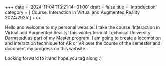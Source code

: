 +++
date = '2024-11-04T13:21:14+01:00'
draft = false
title = 'Introduction'
category = ['Course: Interaction in Virtual and Augmented Reality 2024/2025']
+++

Hello and welcome to my personal website! I take the course 'Interaction in Virtual and Augmented Reality' this winter term at Technical University Darmstadt as part of my Master program. I am going to create a locomotion and interaction technique for AR or VR over the course of the semester and document my progress on this website.

Looking forward to it and hope you tag along :)
